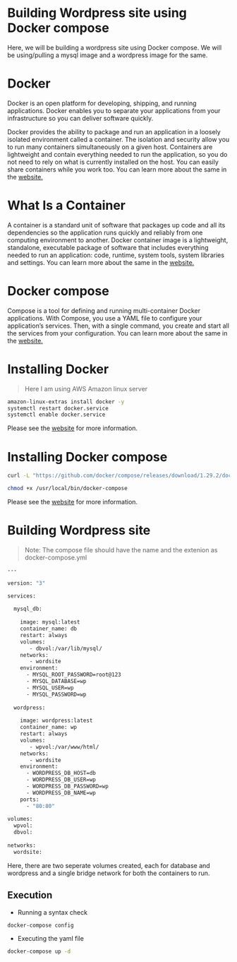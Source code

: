 # Building Wordpress site using Docker compose
Here, we will be building a wordpress site using Docker compose. We will be using/pulling a mysql image and a wordpress image for the same.

# Docker
Docker is an open platform for developing, shipping, and running applications. Docker enables you to separate your applications from your infrastructure so you can deliver software quickly. 

Docker provides the ability to package and run an application in a loosely isolated environment called a container. The isolation and security allow you to run many containers simultaneously on a given host. Containers are lightweight and contain everything needed to run the application, so you do not need to rely on what is currently installed on the host. You can easily share containers while you work too.
You can learn more about the same in the [website.](https://docs.docker.com/get-started/overview/)

# What Is a Container
A container is a standard unit of software that packages up code and all its dependencies so the application runs quickly and reliably from one computing environment to another. Docker container image is a lightweight, standalone, executable package of software that includes everything needed to run an application: code, runtime, system tools, system libraries and settings.
You can learn more about the same in the [website.](https://www.docker.com/resources/what-container)


# Docker compose
Compose is a tool for defining and running multi-container Docker applications. With Compose, you use a YAML file to configure your application’s services. Then, with a single command, you create and start all the services from your configuration.
You can learn more about the same in the [website.](https://docs.docker.com/compose/)


# Installing Docker
> Here I am using AWS Amazon linux server
```sh
amazon-linux-extras install docker -y
systemctl restart docker.service
systemctl enable docker.service
```
Please see the [website](https://docs.docker.com/engine/install/) for more information.

# Installing Docker compose
```sh
curl -L "https://github.com/docker/compose/releases/download/1.29.2/docker-compose-$(uname -s)-$(uname -m)" -o /usr/local/bin/docker-compose

chmod +x /usr/local/bin/docker-compose
```
Please see the [website](https://docs.docker.com/compose/install/) for more information.

# Building Wordpress site
> Note: The compose file should have the name and the extenion as docker-compose.yml
```sh
---

version: "3"

services:
 
  mysql_db:  
     
    image: mysql:latest
    container_name: db
    restart: always
    volumes:
       - dbvol:/var/lib/mysql/
    networks:
       - wordsite
    environment:
      - MYSQL_ROOT_PASSWORD=root@123
      - MYSQL_DATABASE=wp
      - MYSQL_USER=wp
      - MYSQL_PASSWORD=wp
        
  wordpress:   
 
    image: wordpress:latest
    container_name: wp
    restart: always
    volumes:
       - wpvol:/var/www/html/
    networks:
       - wordsite
    environment:
      - WORDPRESS_DB_HOST=db
      - WORDPRESS_DB_USER=wp
      - WORDPRESS_DB_PASSWORD=wp
      - WORDPRESS_DB_NAME=wp
    ports:
      - "80:80"
    
volumes:
  wpvol:
  dbvol:
    
networks:
  wordsite:
```
Here, there are two seperate volumes created, each for database and wordpress and a single bridge network for both the containers to run.

## Execution
- Running a syntax check
```sh
docker-compose config
```
- Executing the yaml file
```sh
docker-compose up -d
```

